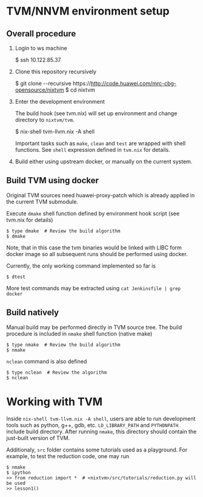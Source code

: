 TVM/NNVM environment setup
==========================


Overall procedure
-----------------

  1. Login to ws machine

        $ ssh 10.122.85.37

  2. Clone this repository recursively

        $ git clone --recursive https://http://code.huawei.com/mrc-cbg-opensource/nixtvm
        $ cd nixtvm

  3. Enter the development environment

     The build hook (see tvm.nix) will set up environment and change directory to
     `nixtvm/tvm`.

        $ nix-shell tvm-llvm.nix -A shell

     Important tasks such as `make`, `clean` and `test` are wrapped with shell
     functions. See `shell` expression defined in `tvm.nix` for details.

  4. Build either using upstream docker, or manually on the current system.


Build TVM using docker
----------------------

Original TVM sources need huawei-proxy-patch which is already applied in the current
TVM submodule.

Execute `dmake` shell function defined by environment hook script (see tvm.nix
for details)

    $ type dmake  # Review the build algorithm
    $ dmake

Note, that in this case the tvm binaries would be linked with LIBC form docker
image so all subsequent runs should be performed using docker.

Currently, the only working command implemented so far is

    $ dtest

More test commands may be extracted using `cat Jenkinsfile | grep docker`


Build natively
--------------

Manual build may be performed directly in TVM source tree. The build procedure
is included in `nmake` shell function (native make)

    $ type nmake  # Review the build algorithm
    $ nmake

`nclean` command is also defined

    $ type nclean  # Review the algorithm
    $ nclean


Working with TVM
================

Inside `nix-shell tvm-llvm.nix -A shell`, users are able to run development
tools such as python, g++, gdb, etc. `LD_LIBRARY_PATH` and `PYTHONPATH` include
build directory. After running `nmake`, this directory should contain the
just-built version of TVM.

Additionaly, `src` folder contains some tutorials used as a playground. For
example, to test the reduction code, one may run

    $ nmake
    $ ipython
    >> from reduction import *  # <nixtvm>/src/tutorials/reduction.py will be used
    >> lesson1()



